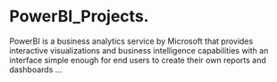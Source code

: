 # PowerBI_Projects.
PowerBI is a business analytics service by Microsoft that provides interactive visualizations and business intelligence capabilities with an interface simple enough for end users to create their own reports and dashboards ...
